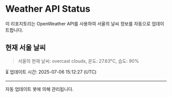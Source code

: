 
# Weather API Status

이 리포지토리는 OpenWeather API를 사용하여 서울의 날씨 정보를 자동으로 업데이트합니다.

## 현재 서울 날씨
> 서울의 현재 날씨: overcast clouds, 온도: 27.63°C, 습도: 90%

⏳ 업데이트 시간: 2025-07-06 15:12:27 (UTC)

---
자동 업데이트 봇에 의해 관리됩니다.

